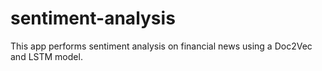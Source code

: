 # sentiment-analysis
This app performs sentiment analysis on financial news using a Doc2Vec and LSTM model.

